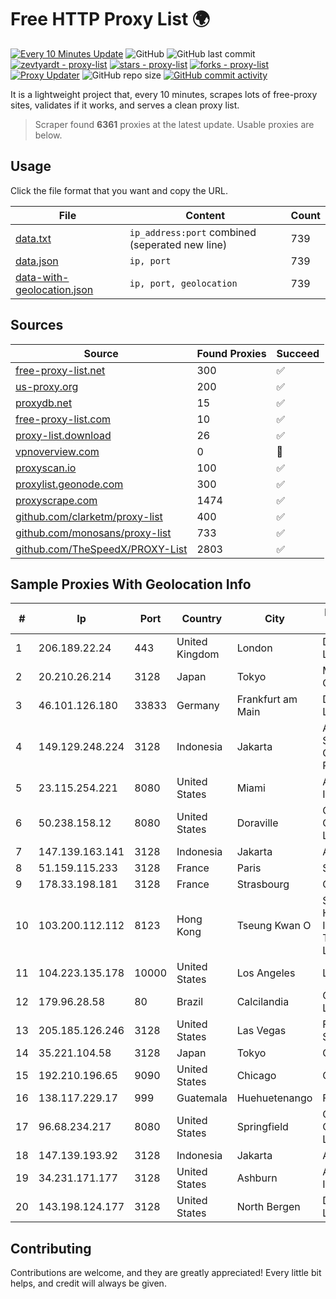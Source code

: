 
# Free HTTP Proxy List 🌍

[![Every 10 Minutes Update](https://github.com/mertguvencli/http-proxy-list/actions/workflows/main.yml/badge.svg?branch=main)](https://github.com/mertguvencli/http-proxy-list/actions/workflows/main.yml)
![GitHub](https://img.shields.io/github/license/mertguvencli/http-proxy-list)
![GitHub last commit](https://img.shields.io/github/last-commit/mertguvencli/http-proxy-list)
[![zevtyardt - proxy-list](https://img.shields.io/static/v1?label=zevtyardt&message=proxy-list&color=blue&logo=github)](https://github.com/zevtyardt/proxy-list "Go to GitHub repo")
[![stars - proxy-list](https://img.shields.io/github/stars/zevtyardt/proxy-list?style=social)](https://github.com/zevtyardt/proxy-list)
[![forks - proxy-list](https://img.shields.io/github/forks/zevtyardt/proxy-list?style=social)](https://github.com/zevtyardt/proxy-list)
[![Proxy Updater](https://github.com/zevtyardt/proxy-list/workflows/Proxy%20Updater/badge.svg)](https://github.com/zevtyardt/proxy-list/actions?query=workflow:"Proxy+Updater")
![GitHub repo size](https://img.shields.io/github/repo-size/zevtyardt/proxy-list)
[![GitHub commit activity](https://img.shields.io/github/commit-activity/m/zevtyardt/proxy-list?logo=commits)](https://github.com/zevtyardt/proxy-list/commits/main)

It is a lightweight project that, every 10 minutes, scrapes lots of free-proxy sites, validates if it works, and serves a clean proxy list.

> Scraper found **6361** proxies at the latest update. Usable proxies are below.

## Usage

Click the file format that you want and copy the URL.

|File|Content|Count|
|----|-------|-----|
|[data.txt](https://raw.githubusercontent.com/mertguvencli/http-proxy-list/main/proxy-list/data.txt)|`ip_address:port` combined (seperated new line)|739|
|[data.json](https://raw.githubusercontent.com/mertguvencli/http-proxy-list/main/proxy-list/data.json)|`ip, port`|739|
|[data-with-geolocation.json](https://raw.githubusercontent.com/mertguvencli/http-proxy-list/main/proxy-list/data-with-geolocation.json)|`ip, port, geolocation`|739|

## Sources

|Source|Found Proxies|Succeed|
|------|-------------|-------|
|[free-proxy-list.net](https://free-proxy-list.net)|300|✅|
|[us-proxy.org](https://www.us-proxy.org)|200|✅|
|[proxydb.net](http://proxydb.net)|15|✅|
|[free-proxy-list.com](https://free-proxy-list.com/?page=&port=&type%5B%5D=http&type%5B%5D=https&up_time=0&search=Search)|10|✅|
|[proxy-list.download](https://www.proxy-list.download/HTTP)|26|✅|
|[vpnoverview.com](https://vpnoverview.com/privacy/anonymous-browsing/free-proxy-servers)|0|🚫|
|[proxyscan.io](https://www.proxyscan.io)|100|✅|
|[proxylist.geonode.com](https://proxylist.geonode.com/api/proxy-list?limit=300&page=1&sort_by=lastChecked&sort_type=desc&protocols=http,https)|300|✅|
|[proxyscrape.com](https://api.proxyscrape.com/v2/?request=displayproxies&protocol=http&timeout=10000&country=all&ssl=all&anonymity=all)|1474|✅|
|[github.com/clarketm/proxy-list](https://raw.githubusercontent.com/clarketm/proxy-list/master/proxy-list-raw.txt)|400|✅|
|[github.com/monosans/proxy-list](https://raw.githubusercontent.com/monosans/proxy-list/main/proxies/http.txt)|733|✅|
|[github.com/TheSpeedX/PROXY-List](https://raw.githubusercontent.com/TheSpeedX/PROXY-List/master/http.txt)|2803|✅|


## Sample Proxies With Geolocation Info

|#|Ip|Port|Country|City|Internet Service Provider|
|-|--|----|-------|----|-------------------------|
|1|206.189.22.24|443|United Kingdom|London|DigitalOcean, LLC|
|2|20.210.26.214|3128|Japan|Tokyo|Microsoft Corporation|
|3|46.101.126.180|33833|Germany|Frankfurt am Main|DigitalOcean, LLC|
|4|149.129.248.224|3128|Indonesia|Jakarta|Alibaba.com Singapore E-Commerce Private Limited|
|5|23.115.254.221|8080|United States|Miami|AT&T Services, Inc.|
|6|50.238.158.12|8080|United States|Doraville|Comcast Cable Communications, LLC|
|7|147.139.163.141|3128|Indonesia|Jakarta|Alibaba.com LLC|
|8|51.159.115.233|3128|France|Paris|SCALEWAY|
|9|178.33.198.181|3128|France|Strasbourg|OVH SAS|
|10|103.200.112.112|8123|Hong Kong|Tseung Kwan O|Shanghai Huajuan Information Technology Co., Ltd.|
|11|104.223.135.178|10000|United States|Los Angeles|LayerHost|
|12|179.96.28.58|80|Brazil|Calcilandia|G8 NETWORKS LTDA|
|13|205.185.126.246|3128|United States|Las Vegas|FranTech Solutions|
|14|35.221.104.58|3128|Japan|Tokyo|Google LLC|
|15|192.210.196.65|9090|United States|Chicago|ColoCrossing|
|16|138.117.229.17|999|Guatemala|Huehuetenango|Fibernet S.A|
|17|96.68.234.217|8080|United States|Springfield|Comcast Cable Communications, LLC|
|18|147.139.193.92|3128|Indonesia|Jakarta|Alibaba.com LLC|
|19|34.231.171.177|3128|United States|Ashburn|Amazon.com, Inc.|
|20|143.198.124.177|3128|United States|North Bergen|DigitalOcean, LLC|



## Contributing

Contributions are welcome, and they are greatly appreciated! Every
little bit helps, and credit will always be given.

